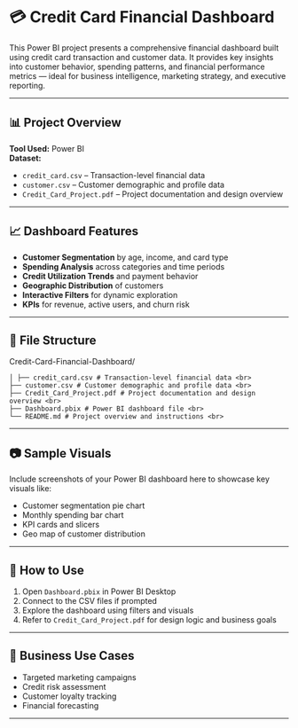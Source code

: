 # 💳 Credit Card Financial Dashboard

This Power BI project presents a comprehensive financial dashboard built using credit card transaction and customer data. It provides key insights into customer behavior, spending patterns, and financial performance metrics — ideal for business intelligence, marketing strategy, and executive reporting.

---

## 📊 Project Overview

**Tool Used:** Power BI  
**Dataset:**  
- `credit_card.csv` – Transaction-level financial data  
- `customer.csv` – Customer demographic and profile data  
- `Credit_Card_Project.pdf` – Project documentation and design overview

---

## 📈 Dashboard Features

- **Customer Segmentation** by age, income, and card type  
- **Spending Analysis** across categories and time periods  
- **Credit Utilization Trends** and payment behavior  
- **Geographic Distribution** of customers  
- **Interactive Filters** for dynamic exploration  
- **KPIs** for revenue, active users, and churn risk

---

## 📁 File Structure
Credit-Card-Financial-Dashboard/  <br>
```
│ ├── credit_card.csv # Transaction-level financial data <br>
├── customer.csv # Customer demographic and profile data <br>
├── Credit_Card_Project.pdf # Project documentation and design overview <br>
├── Dashboard.pbix # Power BI dashboard file <br>
└── README.md # Project overview and instructions <br>
```



---

## 📷 Sample Visuals

Include screenshots of your Power BI dashboard here to showcase key visuals like:
- Customer segmentation pie chart  
- Monthly spending bar chart  
- KPI cards and slicers  
- Geo map of customer distribution

---

## 🚀 How to Use

1. Open `Dashboard.pbix` in Power BI Desktop  
2. Connect to the CSV files if prompted  
3. Explore the dashboard using filters and visuals  
4. Refer to `Credit_Card_Project.pdf` for design logic and business goals

---

## 🎯 Business Use Cases

- Targeted marketing campaigns  
- Credit risk assessment  
- Customer loyalty tracking  
- Financial forecasting

---






